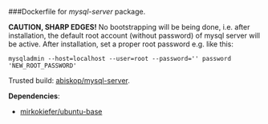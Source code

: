 ###Dockerfile for *mysql-server* package.

**CAUTION, SHARP EDGES!** 
No bootstrapping will be being done, i.e. after installation, the default root account (without password) of mysql server will be active.
After installation, set a proper root password e.g. like this:
```
mysqladmin --host=localhost --user=root --password='' password 'NEW_ROOT_PASSWORD'
```

Trusted build: [abiskop/mysql-server](https://index.docker.io/u/abiskop/mysql-server/).

**Dependencies**:
- [mirkokiefer/ubuntu-base](https://github.com/mirkokiefer/dockerfile-base)
